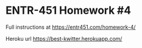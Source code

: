 # ENTR-451 Homework #4

Full instructions at https://entr451.com/homework-4/

Heroku url
https://best-kwitter.herokuapp.com/
